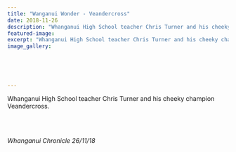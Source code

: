 ```yaml
---
title: "Wanganui Wonder - Veandercross"
date: 2018-11-26
description: "Whanganui High School teacher Chris Turner and his cheeky champion Veandercross..."
featured-image: 
excerpt: "Whanganui High School teacher Chris Turner and his cheeky champion Veandercross."
image_gallery:
	
	
	
	
	
---
```


<p>Whanganui High School teacher Chris Turner and his cheeky champion Veandercross.<br /><br /><br /></p>
<p><img src="/uploads/5bfcaddeff2a7c39a8000d65/Chris-Turner--Veandercross-Chron-26-nov-text.PNG" alt="" /></p>
<p><em>Whanganui Chronicle 26/11/18</em></p>

